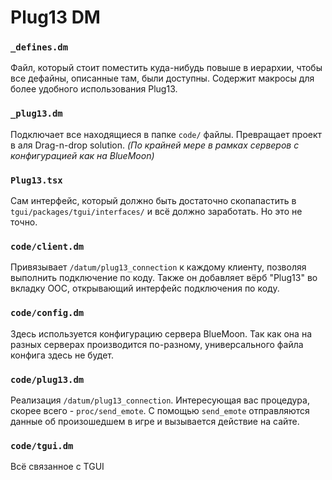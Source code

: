 # Plug13 DM

### `_defines.dm`
Файл, который стоит поместить куда-нибудь повыше в иерархии, чтобы все дефайны, описанные там, были доступны.
Содержит макросы для более удобного использования Plug13.

### `_plug13.dm`
Подключает все находящиеся в папке `code/` файлы.
Превращает проект в аля Drag-n-drop solution.
*(По крайней мере в рамках серверов с конфигурацией как на BlueMoon)*

### `Plug13.tsx`
Сам интерфейс, который должно быть достаточно скопапастить в `tgui/packages/tgui/interfaces/` и всё должно заработать. Но это не точно.

### `code/client.dm`
Привязывает `/datum/plug13_connection` к каждому клиенту, позволяя выполнить подключение по коду.
Также он добавляет вёрб "Plug13" во вкладку OOC, открывающий интерфейс подключения по коду.

### `code/config.dm`
Здесь используется конфигурацию сервера BlueMoon.
Так как она на разных серверах производится по-разному, универсального файла конфига здесь не будет.

### `code/plug13.dm`
Реализация `/datum/plug13_connection`. Интересующая вас процедура, скорее всего - `proc/send_emote`.
С помощью `send_emote` отправляются данные об произошедшем в игре и вызывается действие на сайте.

### `code/tgui.dm`
Всё связанное с TGUI
